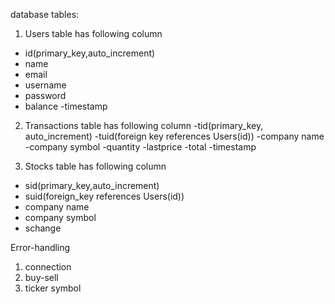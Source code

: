 database tables:

1) Users table has following column
- id(primary_key,auto_increment)
- name
- email
- username
- password
- balance
-timestamp

2) Transactions table has following column
-tid(primary_key, auto_increment)
-tuid(foreign key references Users(id))
-company name
-company symbol
-quantity
-lastprice
-total
-timestamp

3) Stocks table has following column

- sid(primary_key,auto_increment)
- suid(foreign_key references Users(id))
- company name
- company symbol
- schange

Error-handling
1) connection
2) buy-sell
3) ticker symbol